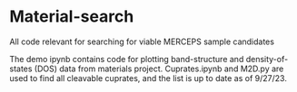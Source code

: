 # Material-search
All code relevant for searching for viable MERCEPS sample candidates

The demo ipynb contains code for plotting band-structure and density-of-states (DOS) data from materials project. Cuprates.ipynb and M2D.py are used to find all cleavable cuprates, and the list is up to date as of 9/27/23.
